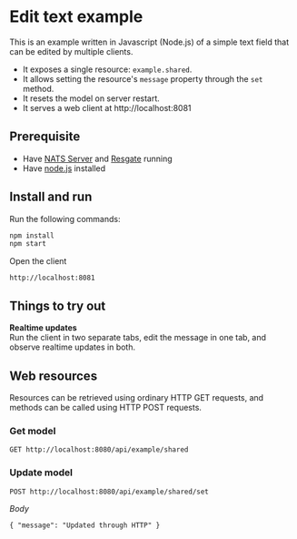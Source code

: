 # Edit text example

This is an example written in Javascript (Node.js) of a simple text field that can be edited by multiple clients.
* It exposes a single resource: `example.shared`.
* It allows setting the resource's `message` property through the `set` method.
* It resets the model on server restart.
* It serves a web client at http://localhost:8081

## Prerequisite

* Have [NATS Server](https://nats.io/download/nats-io/gnatsd/) and [Resgate](https://github.com/jirenius/resgate) running
* Have [node.js](https://nodejs.org/en/download/) installed

## Install and run

Run the following commands:
```bash
npm install
npm start
```
Open the client
```
http://localhost:8081
```

## Things to try out

**Realtime updates**  
Run the client in two separate tabs, edit the message in one tab, and observe realtime updates in both.

## Web resources

Resources can be retrieved using ordinary HTTP GET requests, and methods can be called using HTTP POST requests.

### Get model
```
GET http://localhost:8080/api/example/shared
```

### Update model
```
POST http://localhost:8080/api/example/shared/set
```
*Body*  
```
{ "message": "Updated through HTTP" }
```